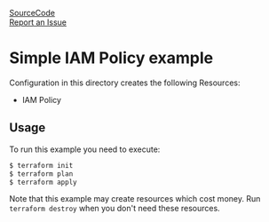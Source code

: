 [SourceCode](https://github.com/nclouds/terraform-aws-iam-policy/tree/v0.1.1/examples)   
[Report an Issue](https://github.com/nclouds/terraform-aws-iam-policy/issues)

# Simple IAM Policy example

Configuration in this directory creates the following Resources:
- IAM Policy

## Usage

To run this example you need to execute:

```bash
$ terraform init
$ terraform plan
$ terraform apply
```

Note that this example may create resources which cost money. Run `terraform destroy` when you don't need these resources.
